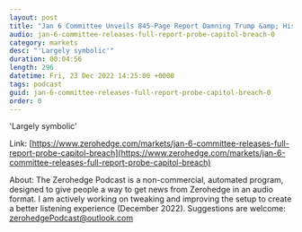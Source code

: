 ```yaml
---
layout: post
title: "Jan 6 Committee Unveils 845-Page Report Damning Trump &amp; His Supporters One Last Time"
audio: jan-6-committee-releases-full-report-probe-capitol-breach-0
category: markets
desc: "'Largely symbolic'"
duration: 00:04:56
length: 296
datetime: Fri, 23 Dec 2022 14:25:00 +0000
tags: podcast
guid: jan-6-committee-releases-full-report-probe-capitol-breach-0
order: 0
---
```

'Largely symbolic'

Link: [https://www.zerohedge.com/markets/jan-6-committee-releases-full-report-probe-capitol-breach](https://www.zerohedge.com/markets/jan-6-committee-releases-full-report-probe-capitol-breach)

About: The Zerohedge Podcast is a non-commercial, automated program, designed to give people a way to get news from Zerohedge in an audio format.  I am actively working on tweaking and improving the setup to create a better listening experience (December 2022).  Suggestions are welcome: [zerohedgePodcast@outlook.com](mailto:zerohedgePodcast@outlook.com)